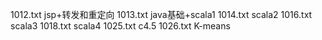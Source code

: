 1012.txt     jsp+转发和重定向
1013.txt     java基础+scala1
1014.txt     scala2
1016.txt     scala3
1018.txt     scala4
1025.txt     c4.5
1026.txt     K-means
